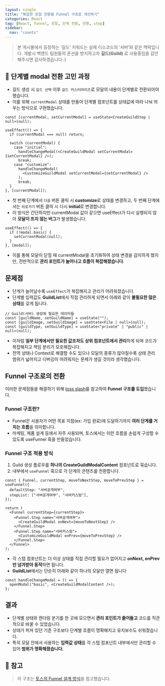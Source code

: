 ```yaml
---
layout: single
title: "복잡한 모달 전환을 Funnel 구조로 개선하기"
categories: React
tag: [React, funnel, 모달, 단계 전환, 전환, step]
sidebar:
  nav: "counts"
---
```


> 본 게시물에서 등장하는 ‘길드’ 키워드는 실제 디스코드의 ‘서버’와 같은 맥락입니다.
> 개발시 백엔드 팀원들의 혼선을 방지하고자 **길드(Guild)** 로 사용중임을 감안해주시면 감사하겠습니다 :)

## 💭 단계별 modal 전환 고민 과정

- 길드 생성 시 `길드 선택` 이후 `길드 커스터마이즈`로 모달의 내용이 단계별로 전환되어야 했습니다.
- 이를 위해 `currentModal` 상태를 만들어 단계별 컴포넌트를 상태값에 따라 나눠 띄우는 방식으로 구현했습니다.

```tsx
const [currentModal, setCurrentModal] = useState<CreateGuildStep | null>(null);

useEffect(() => {
  if (currentModal === null) return;

  switch (currentModal) {
    case "initial":
      handleChangeModal(<CreateGuildModal setCurrentModal={setCurrentModal} />);
      break;
    case "customize":
      handleChangeModal(
        <CustomizeGuildModal setCurrentModal={setCurrentModal} />
      );
      break;
  }
}, [currentModal]);
```

- 첫 번째 단계에서 `다음` 버튼 클릭 시 **customize**로 상태를 변경하고, 두 번째 단계에서는 `뒤로가기` 버튼 클릭 시 다시 **initial**로 변경합니다.
- 이 방식은 간단하지만 currentModal 값이 같으면 useEffect가 다시 실행되지 않아 **모달이 뜨지 않는 버그**가 발생했습니다.

```tsx
useEffect(() => {
  if (!modal.basic) {
    setCurrentModal(null);
  }
}, [modal]);
```

- 이를 통해 모달이 닫힐 때 currentModal을 초기화하여 상태 변경을 감지하게 했지만, 전반적으로 **관리 포인트가 늘어나고 흐름이 복잡해졌습니다**.

## 문제점

- 단계가 늘어날수록 `useEffect`가 복잡해지고 관리가 어려워졌습니다.
- 단계별 입력값도 **GuildList**에서 직접 관리하게 되면서 아래와 같이 **불필요한 많은 상태**를 갖게 됩니다.

```tsx
// Guild(서버) 생성에 필요한 데이터들
const [guildName, setGuildName] = useState("");
const [guildImage, setGuildImage] = useState<File | null>(null);
const [guildType, setGuildType] = useState<"private" | "public" | null>(null);
```

- 이처럼 **일부 단계에서만 필요한 값조차도 상위 컴포넌트에서 관리**하게 되며 코드가 복잡해지고 책임 분리가 모호해집니다.
- 전역 상태나 Context로 해결할 수도 있으나 모달의 종류가 많아질수록 상태 관리 범위가 넓어지고 디버깅이 어려워지는 문제가 생길 것이라 생각했습니다.

## Funnel 구조로의 전환

이러한 문제점들을 해결하기 위해 [toss slash](https://toss.im/slash-23/session-detail/A1-3)를 참고하여 **Funnel** **구조를 도입**했습니다.

### **Funnel 구조란?**

- Funnel은 사용자가 어떤 목표 지점(ex: 가입 완료)에 도달하기까지 **여러 단계를 거치는 흐름**을 의미합니다.
- 마케팅, 제품 설계 등에서 자주 사용되며, 토스에서는 이런 흐름을 손쉽게 구성할 수 있도록 useFunnel 훅을 만들었습니다.

### Funnel 구조 적용 방식

1. Guild 생성 플로우를 **하나의 CreateGuildModalContent** 컴포넌트로 묶습니다.
2. 내부에서 `useFunnel` 훅으로 각 단계의 콘텐츠를 전환합니다.

```tsx
const { Funnel, currentStep, moveToNextStep, moveToPrevStep } = useFunnel({
  defaultStep: "서버공개여부",
  stepList: ["서버공개여부", "서버커스텀"],
});

return (
  <Funnel currentStep={currentStep}>
    <Funnel.Step name="서버공개여부">
      <CreateGuildModal onNext={moveToNextStep} />
    </Funnel.Step>
    <Funnel.Step name="서버커스텀">
      <CustomizeGuildModal onPrev={moveToPrevStep} />
    </Funnel.Step>
  </Funnel>
);
```

- 각 스텝 컴포넌트는 더 이상 상태를 직접 관리할 필요가 없어지고 **onNext, onPrev만 넘겨받아 동작**하면 됩니다.
- **GuildList**에서는 단순히 아래와 같이 하나의 모달만 열면 됩니다

```tsx
const handleChangeModal = () => {
  openModal("basic", <CreateGuildModalContent />);
};
```

## 결과

- 단계별 상태와 렌더링 분기를 한 곳에 모으면서 **관리 포인트가 줄어들고** 코드를 직관적으로 바꿀 수 있었습니다.
- 상태가 퍼져 있던 기존 구조보다 단계별 흐름이 명확해지고 유지보수도 쉬워졌습니다.
- 특히 모달 안에서 사용하는 **입력값 상태**를 각 스텝 컴포넌트 내부에서만 관리할 수 있어 **범위가 명확해졌습니다.**

## **📎 참고**

> 이 구조는 [토스의 Funnel 설계 방식](https://fe-developers.kakaoent.com/2022/220731-composition-component/)을 참고했습니다.
